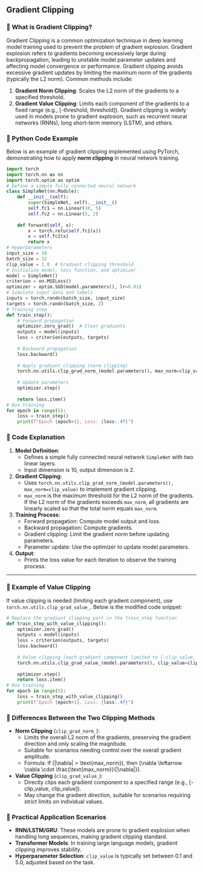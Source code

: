 ## Gradient Clipping
### 📖 What is Gradient Clipping?
Gradient Clipping is a common optimization technique in deep learning model training used to prevent the problem of gradient explosion. Gradient explosion refers to gradients becoming excessively large during backpropagation, leading to unstable model parameter updates and affecting model convergence or performance.
Gradient clipping avoids excessive gradient updates by limiting the maximum norm of the gradients (typically the L2 norm). Common methods include:
1. **Gradient Norm Clipping**: Scales the L2 norm of the gradients to a specified threshold.
2. **Gradient Value Clipping**: Limits each component of the gradients to a fixed range (e.g., [-threshold, threshold]).
Gradient clipping is widely used in models prone to gradient explosion, such as recurrent neural networks (RNNs), long short-term memory (LSTM), and others.

### 📖 Python Code Example
Below is an example of gradient clipping implemented using PyTorch, demonstrating how to apply **norm clipping** in neural network training.
```python
import torch
import torch.nn as nn
import torch.optim as optim
# Define a simple fully connected neural network
class SimpleNet(nn.Module):
    def __init__(self):
        super(SimpleNet, self).__init__()
        self.fc1 = nn.Linear(10, 5)
        self.fc2 = nn.Linear(5, 2)
    
    def forward(self, x):
        x = torch.relu(self.fc1(x))
        x = self.fc2(x)
        return x
# Hyperparameters
input_size = 10
batch_size = 32
clip_value = 1.0  # Gradient clipping threshold
# Initialize model, loss function, and optimizer
model = SimpleNet()
criterion = nn.MSELoss()
optimizer = optim.SGD(model.parameters(), lr=0.01)
# Simulate input data and labels
inputs = torch.randn(batch_size, input_size)
targets = torch.randn(batch_size, 2)
# Training step
def train_step():
    # Forward propagation
    optimizer.zero_grad()  # Clear gradients
    outputs = model(inputs)
    loss = criterion(outputs, targets)
    
    # Backward propagation
    loss.backward()
    
    # Apply gradient clipping (norm clipping)
    torch.nn.utils.clip_grad_norm_(model.parameters(), max_norm=clip_value)
    
    # Update parameters
    optimizer.step()
    
    return loss.item()
# Run training
for epoch in range(5):
    loss = train_step()
    print(f"Epoch {epoch+1}, Loss: {loss:.4f}")
```

### 📖 Code Explanation
1. **Model Definition**:
   - Defines a simple fully connected neural network `SimpleNet` with two linear layers.
   - Input dimension is 10, output dimension is 2.
2. **Gradient Clipping**:
   - Uses `torch.nn.utils.clip_grad_norm_(model.parameters(), max_norm=clip_value)` to implement gradient clipping.
   - `max_norm` is the maximum threshold for the L2 norm of the gradients. If the L2 norm of the gradients exceeds `max_norm`, all gradients are linearly scaled so that the total norm equals `max_norm`.
3. **Training Process**:
   - Forward propagation: Compute model output and loss.
   - Backward propagation: Compute gradients.
   - Gradient clipping: Limit the gradient norm before updating parameters.
   - Parameter update: Use the optimizer to update model parameters.
4. **Output**:
   - Prints the loss value for each iteration to observe the training process.
---
### 📖 Example of Value Clipping
If value clipping is needed (limiting each gradient component), use `torch.nn.utils.clip_grad_value_`. Below is the modified code snippet:
```python
# Replace the gradient clipping part in the train_step function
def train_step_with_value_clipping():
    optimizer.zero_grad()
    outputs = model(inputs)
    loss = criterion(outputs, targets)
    loss.backward()
    
    # Value clipping (each gradient component limited to [-clip_value, clip_value])
    torch.nn.utils.clip_grad_value_(model.parameters(), clip_value=clip_value)
    
    optimizer.step()
    return loss.item()
# Run training
for epoch in range(5):
    loss = train_step_with_value_clipping()
    print(f"Epoch {epoch+1}, Loss: {loss:.4f}")
```

### 📖 Differences Between the Two Clipping Methods
- **Norm Clipping** (`clip_grad_norm_`):
  - Limits the overall L2 norm of the gradients, preserving the gradient direction and only scaling the magnitude.
  - Suitable for scenarios needing control over the overall gradient amplitude.
  - Formula: If \(\|\nabla\| > \text{max_norm}\), then \(\nabla \leftarrow \nabla \cdot \frac{\text{max_norm}}{\|\nabla\|}\).
- **Value Clipping** (`clip_grad_value_`):
  - Directly clips each gradient component to a specified range (e.g., [-clip_value, clip_value]).
  - May change the gradient direction, suitable for scenarios requiring strict limits on individual values.

### 📖 Practical Application Scenarios
- **RNN/LSTM/GRU**: These models are prone to gradient explosion when handling long sequences, making gradient clipping standard.
- **Transformer Models**: In training large language models, gradient clipping improves stability.
- **Hyperparameter Selection**: `clip_value` is typically set between 0.1 and 5.0, adjusted based on the task.
